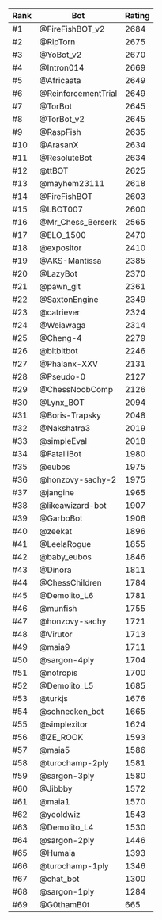 Rank|Bot|Rating
---|---|---
#1|@FireFishBOT_v2|2684
#2|@RipTorn|2675
#3|@YoBot_v2|2670
#4|@Intron014|2669
#5|@Africaata|2649
#6|@ReinforcementTrial|2649
#7|@TorBot|2645
#8|@TorBot_v2|2645
#9|@RaspFish|2635
#10|@ArasanX|2634
#11|@ResoluteBot|2634
#12|@ttBOT|2625
#13|@mayhem23111|2618
#14|@FireFishBOT|2603
#15|@LBOT007|2600
#16|@Mr_Chess_Berserk|2565
#17|@ELO_1500|2470
#18|@expositor|2410
#19|@AKS-Mantissa|2385
#20|@LazyBot|2370
#21|@pawn_git|2361
#22|@SaxtonEngine|2349
#23|@catriever|2324
#24|@Weiawaga|2314
#25|@Cheng-4|2279
#26|@bitbitbot|2246
#27|@Phalanx-XXV|2131
#28|@Pseudo-0|2127
#29|@ChessNoobComp|2126
#30|@Lynx_BOT|2094
#31|@Boris-Trapsky|2048
#32|@Nakshatra3|2019
#33|@simpleEval|2018
#34|@FataliiBot|1980
#35|@eubos|1975
#36|@honzovy-sachy-2|1975
#37|@jangine|1965
#38|@likeawizard-bot|1907
#39|@GarboBot|1906
#40|@zeekat|1896
#41|@LeelaRogue|1855
#42|@baby_eubos|1846
#43|@Dinora|1811
#44|@ChessChildren|1784
#45|@Demolito_L6|1781
#46|@munfish|1755
#47|@honzovy-sachy|1721
#48|@Virutor|1713
#49|@maia9|1711
#50|@sargon-4ply|1704
#51|@notropis|1700
#52|@Demolito_L5|1685
#53|@turkjs|1676
#54|@schnecken_bot|1665
#55|@simplexitor|1624
#56|@ZE_ROOK|1593
#57|@maia5|1586
#58|@turochamp-2ply|1581
#59|@sargon-3ply|1580
#60|@Jibbby|1572
#61|@maia1|1570
#62|@yeoldwiz|1543
#63|@Demolito_L4|1530
#64|@sargon-2ply|1446
#65|@Humaia|1393
#66|@turochamp-1ply|1346
#67|@chat_bot|1300
#68|@sargon-1ply|1284
#69|@G0thamB0t|665

